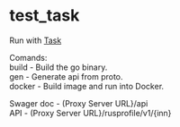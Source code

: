 # test_task

Run with [Task](https://github.com/go-task/task)<br/>

Comands:<br/>
  build - Build the go binary.<br/>
  gen - Generate api from proto.<br/>
  docker - Build image and run into Docker.<br/>
  
  Swager doc - (Proxy Server URL}/api<br/>
  API - (Proxy Server URL}/rusprofile/v1/{inn}<br/>
